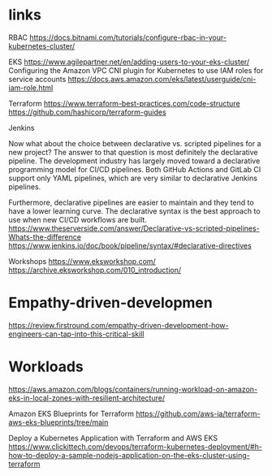 # links

RBAC 
https://docs.bitnami.com/tutorials/configure-rbac-in-your-kubernetes-cluster/

EKS
https://www.agilepartner.net/en/adding-users-to-your-eks-cluster/
Configuring the Amazon VPC CNI plugin for Kubernetes to use IAM roles for service accounts
https://docs.aws.amazon.com/eks/latest/userguide/cni-iam-role.html

Terraform 
https://www.terraform-best-practices.com/code-structure
https://github.com/hashicorp/terraform-guides

Jenkins 

Now what about the choice between declarative vs. scripted pipelines for a new project? The answer to that question is most definitely the declarative pipeline.
The development industry has largely moved toward a declarative programming model for CI/CD pipelines. Both GitHub Actions and GitLab CI support only YAML pipelines, which are very similar to declarative Jenkins pipelines.

Furthermore, declarative pipelines are easier to maintain and they tend to have a lower learning curve. The declarative syntax is the best approach to use when new CI/CD workflows are built.
https://www.theserverside.com/answer/Declarative-vs-scripted-pipelines-Whats-the-difference 
https://www.jenkins.io/doc/book/pipeline/syntax/#declarative-directives 

Workshops 
https://www.eksworkshop.com/
https://archive.eksworkshop.com/010_introduction/

# Empathy-driven-developmen

https://review.firstround.com/empathy-driven-development-how-engineers-can-tap-into-this-critical-skill


# Workloads

https://aws.amazon.com/blogs/containers/running-workload-on-amazon-eks-in-local-zones-with-resilient-architecture/ 

Amazon EKS Blueprints for Terraform
https://github.com/aws-ia/terraform-aws-eks-blueprints/tree/main

Deploy a Kubernetes Application with Terraform and AWS EKS
https://www.clickittech.com/devops/terraform-kubernetes-deployment/#h-how-to-deploy-a-sample-nodejs-application-on-the-eks-cluster-using-terraform




